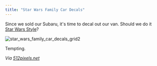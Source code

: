 ```yaml
---
title: "Star Wars Family Car Decals"
---
```

<p>Since we sold our Subaru, it's time to decal out our van. Should we do it <a href="https://www.thinkgeek.com/product/eea6/?pfm=Carousel_StarWarsCarDecals_1">Star Wars Style</a>?</p>
<p><img src="https://chrisenns.com/wp-content/uploads/2012/07/eea6_star_wars_family_car_decals_grid2.jpg" alt="star_wars_family_car_decals_grid2" title="star_wars_family_car_decals_grid2"  class="aligncenter size-full wp-image-20550" /></p>
<p>Tempting.</p>
<p><em>Via <a href="https://512pixels.net/star-wars-family-car-decals/">512pixels.net</a></em></p>
